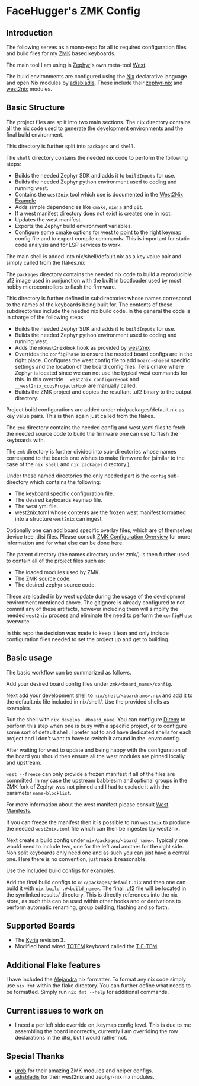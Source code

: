 # FaceHugger's ZMK Config

## Introduction

The following serves as a mono-repo for all to required configuration files and build files for my [ZMK](https://zmk.dev/) based keyboards.

The main tool I am using is [Zephyr](https://github.com/adisbladis/west2nix)'s own meta-tool [West](https://docs.zephyrproject.org/latest/develop/west/index.html).

The build environments are configured using the [Nix](https://nixos.org/) declarative language and open Nix modules by [adisbladis](https://github.com/adisbladis).
These include their [zephyr-nix](https://github.com/adisbladis/zephyr-nix) and [west2nix](https://github.com/adisbladis/west2nix) modules.

## Basic Structure

The project files are split into two main sections. The `nix` directory contains all the nix code used to generate the
development environments and the final build environment.

This directory is further split into `packages` and `shell`.

The `shell` directory contains the needed nix code to perform the following steps:
- Builds the needed Zephyr SDK and adds it to `buildInputs` for use.
- Builds the needed Zephyr python environment used to coding and running west.
- Contains the `west2nix` tool which use is documented in the [West2Nix Example](https://github.com/adisbladis/west2nix/tree/master/templates/application)
- Adds simple dependencies like `cmake`, `ninja` and `git`.
- If a west manifest directory does not exist is creates one in root.
- Updates the west manifest.
- Exports the Zephyr build environment variables.
- Configure some cmake options for west to point to the right keymap config file and to export compile commands. This
is important for static code analysis and for LSP services to work.

The main shell is added into nix/shell/default.nix as a key value pair and simply called from the flakes.nix

The `packages` directory contains the needed nix code to build a reproducible uf2 image used in conjunction with the built
in bootloader used by most hobby microcontrollers to flash the firmware.

This directory is further defined in subdirectories whose names correspond to the names of the keyboards being built for.
The contents of these subdirectories include the needed nix build code. In the general the code is in charge of
the following steps:
- Builds the needed Zephyr SDK and adds it to `buildInputs` for use.
- Builds the needed Zephyr python environment used to coding and running west.
- Adds the `mkWest2nixHook` hook as provided by [west2nix](https://github.com/adisbladis/west2nix)
- Overrides the `configPhase` to ensure the needed board configs are in the right place. Configures the west config
file to add `board-shield` specific settings and the location of the board config files. Tells cmake where Zephyr is located
since we can not use the typical west commands for this. In this override `__west2nix_configureHook` and `__west2nix_copyProjectsHook` are
manually called.
- Builds the ZMK project and copies the resultant .uf2 binary to the output directory.

Project build configurations are added under nix/packages/default.nix as key value pairs. This is then again just called from the flakes.

The `zmk` directory contains the needed config and west.yaml files to fetch the needed source code
to build the firmware one can use to flash the keyboards with.

The `zmk` directory is further divided into sub-directories whose names correspond to the boards one
wishes to make firmware for (similar to the case of the `nix shell` and `nix packages` directory.).

Under these named directories the only needed part is the `config` sub-directory which contains the following:
- The keyboard specific configuration file.
- The desired keyboards keymap file.
- The west.yml file.
- west2nix.toml whose contents are the frozen west manifest formatted into a structure `west2nix` can ingest.

Optionally one can add board specific overlay files, which are of themselves device tree .dtsi files. Please consult
[ZMK Configuration Overview](https://zmk.dev/docs/config) for more information and for what else can be done here.

The parent directory (the names directory under zmk/) is then further used to contain all of the project files such as:
- The loaded modules used by ZMK.
- The ZMK source code.
- The desired zephyr source code.

These are loaded in by west update during the usage of the development environment mentioned above.
The gitignore is already configured to not commit any of these artifacts, however including them will simplify the
needed `west2nix` process and eliminate the need to perform the `configPhase` overwrite.

In this repo the decision was made to keep it lean and only include configuration files needed to set the project up
and get to building.

## Basic usage

The basic workflow can be summarized as follows.

Add your desired board config files under `zmk/<board_name>/config`.

Next add your development shell to `nix/shell/<boardname>.nix` and add it to the default.nix
file included in nix/shell/. Use the provided shells as examples.

Run the shell with `nix develop .#board_name`. You can configure [Direnv](https://direnv.net/) to perform this step when
one is busy with a specific project, or to configure some sort of default shell. I prefer not to and have dedicated shells
for each project and I don't want to have to switch it around in the .envrc config.

After waiting for west to update and being happy with the configuration of the board you should then ensure all
the west modules are pinned locally and upstream.

`west --freeze` can only provide a frozen manifest if all of the files are committed.
In my case the upstream babblesim and optional groups in the ZMK fork of Zephyr was not pinned and I had
to exclude it with the parameter `name-blocklist`.

For more information about the west manifest please consult [West Manifests](https://docs.zephyrproject.org/latest/develop/west/manifest.html#west-manifest-groups).

If you can freeze the manifest then it is possible to run `west2nix` to produce the needed `west2nix.toml` file which can then be ingested by
west2nix.

Next create a build config under `nix/packages/<board_name>`. Typically one would need to include two, one for the left and another for the right
side. Non split keyboards only need one and as such you can just have a central one. Here there is no convention, just make it reasonable.

Use the included build configs for examples.

Add the final build configs to `nix/packages/default.nix` and then one can build it with `nix build .#<build_name>`. The final .uf2 file
will be located in the symlinked results/ directory. This is directly references into the nix store, as such this can be used within other hooks
and or derivations to perform automatic renaming, group building, flashing and so forth.

## Supported Boards
- The [Kyria](https://docs.splitkb.com/product-guides/kyria) revision 3.
- Modified hand wired [TOTEM](https://github.com/GEIGEIGEIST/TOTEM) keyboard called the [TIE-TEM](https://github.com/MatthewWinnan/TIE-TEM).

## Additional Flake features

I have included the [Alejandra](https://github.com/kamadorueda/alejandra) nix formatter. To format any nix code simply use `nix fmt` within the
flake directory. You can further define what needs to be formatted. Simply run `nix fmt --help` for additional commands.

## Current issues to work on

- I need a per left side override on .keymap config level. This is due to me assembling the board incorrectly,
currently I am overriding the row declarations in the dtsi, but I would rather not.

## Special Thanks

- [urob](https://github.com/urob) for their amazing ZMK modules and helper configs.
- [adisbladis](https://github.com/adisbladis) for their west2nix and zephyr-nix nix modules.
